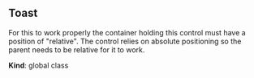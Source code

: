 <a name="Toast"></a>

## Toast
For this to work properly the container holding this control must have a
position of "relative".  The control relies on absolute positioning so the
parent needs to be relative for it to work.

**Kind**: global class  

